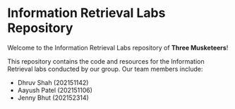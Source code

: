 # Information Retrieval Labs Repository

Welcome to the Information Retrieval Labs repository of **Three Musketeers**!

This repository contains the code and resources for the Information Retrieval labs conducted by our group. Our team members include:

- Dhruv Shah (202151142)
- Aayush Patel (202151106)
- Jenny Bhut (202152314)
